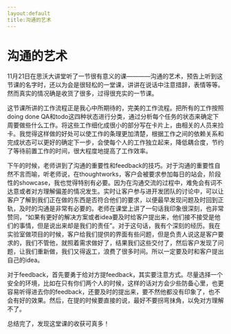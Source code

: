 ```yaml
---
layout:default
title:沟通的艺术
---
```


# 沟通的艺术
11月21日在思沃大讲堂听了一节很有意义的课————沟通的艺术，预告上听到这节课的名字时，还以为会是很轻松的一堂课，讲讲在说话中注意措辞，表情等等。然而真实的情况确是收货了很多，过得很充实的一节课。  

这节课所讲的工作流程正是我心中所期待的，完美的工作流程。把所有的工作按照doing done QA和todo这四种状态进行分类，通过分析每个任务的状态来确定下周要做些什么工作。将这些工作细化成很小的部分写在卡片上，由相关的人员来捡卡。我觉得这样做的好处可以使工作的条理更加清楚，根据工作之间的依赖关系和完成状态可以更好的确定下一步，会使每个人的工作独立起来，降低耦合度，节约了等待前置工作的时间，很大程度地提高了工作效率。  

下午的时候，老师讲到了沟通的重要性和feedback的技巧。对于沟通的重要性自然不言而喻，听老师说，在thoughtworks，客户会被要求参加每日的站会，阶段性的showcase，我也觉得特别有必要。因为在沟通交流的过程中，难免会有词不达意或者对方理解偏差的情况发生。实时让客户参与进开发团队的讨论中，可以让客户了解到我们正在做的东西是否符合他们的要求，以便最早发现问题及时回到正轨，及时的沟通是非常有必要的。老师在课堂上讲了一句话我印象很深刻，也非常赞同，“如果有更好的解决方案或者idea要及时给客户提出来，他们接不接受是他们的事情，但是说出来却是我们的责任”。对于这句话，我有个深刻的经历。我在实验室做项目的时候，客户给我们提供的界面有些问题，但是负责人说这是客户要求的，我们不管他，就照着需求做好了，结果我们这些交付了，然后客户发现了问题，让我们重新做，我们又得返工，浪费了很多时间。所以一定要及时和客户提出自己的idea。  

对于feedback，首先要勇于给对方提feedback，其实要注意方式。尽量选择一个安全的环境，比如在只有你们两个人的时候，这样的话对方会少些防备心里，也更容易听得进去你的feedback，还要及时的提出来，要不然他都没有印象了，也不会有好的效果。然后，在提的时候要直接的说，最好不要拐弯抹角，以免对方理解不了。  

总结完了，发现这堂课的收获可真多！
